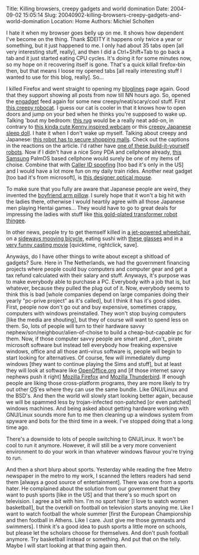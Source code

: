 Title: Killing browsers, creepy gadgets and world domination
Date: 2004-09-02 15:05:14
Slug: 20040902-killing-browsers-creepy-gadgets-and-world-domination
Location: Home
Authors: Michiel Scholten

<p>I hate it when my browser goes belly up on me. It shows how dependent I've become on the thing. Thank $DEITY it happens only twice a year or something, but it just happened to me. I only had about 35 tabs open [all very interesting stuff, really], and then I did a Ctrl+Shift+Tab to go back a tab and it just started eating CPU cycles. It's doing it for some minutes now, so my hope on it recovering itself is gone. That's a quick killall firefox-bin then, but that means I loose my opened tabs [all really interesting stuff I wanted to use for this blog, really]. So...</p>

<p>I killed Firefox and went straight to opening my <a href="http://www.bloglines.com/">bloglines</a> page again. Good that they support showing all posts from now till NN hours ago. So, opened the <a href="http://www.engadget.com/">engadget</a> feed again for some new creepy/neat/scary/cool stuff. First <a href="http://www.engadget.com/entry/5574793157179014/">this creepy robocat</a>. I guess our cat is cooler in that it knows how to open doors and jump on your bed when he thinks you're supposed to wake up. Talking 'bout my bedroom: <a href="http://www.engadget.com/entry/6436666232365312/">this rug</a> would be a really neat add-on, in contrary to <a href="http://www.engadget.com/entry/3463704371424571/">this kinda cute Kenny inspired webcam</a> or this <a href="http://www.engadget.com/entry/2622953428663728/">creepy Japanese sleep doll</a>. I hate it when I don't wake up myself. Talking about creepy and Japanese: <a href="http://www.engadget.com/entry/8817137592524569/">this robot has to secure shopping malls</a>. Check out the captions in the reactions on the article. I'd rather have <a href="http://www.engadget.com/entry/0894670691389870/">one of these build-it-yourself robots</a>. Now if I didn't have a nice Sony PDA and cellphone already, <a href="http://www.engadget.com/entry/3114445122366423/">this Samsung</a> PalmOS based cellphone would surely be one of my items of choise. Combine that with <a href="http://www.engadget.com/entry/7302177097575165/">Caller ID spoofing</a> [too bad it's only in the US] and I would have a lot more fun on my daily train rides. Another neat gadget [too bad it's from microsoft], is <a href="http://www.engadget.com/entry/3868766997708411/">this designer optical mouse</a>.</p>

<p>To make sure that you fully are aware that Japanese people are weird, they invented the <a href="http://www.engadget.com/entry/1365040959537038/">boyfriend arm pillow</a>. I surely hope that it won't a big hit with the ladies there, otherwise I would heartily agree with all those Japanese men playing Hentai games... They would have to go to great deals for impressing the ladies with stuff like <a href="http://www.engadget.com/entry/7829473261537815/">this gold-plated transformer robot thingee</a>.</p>

<p>In other news, people try to get themself killed in <a href="http://www.engadget.com/entry/3487363383872473/">a jet-powered wheelchair</a>, on a <a href="http://www.engadget.com/entry/7931595493861250/">sideways mooving bicycle</a>, eating sushi with <a href="http://www.engadget.com/entry/4733952417440485/">these glasses</a> and in a <a href="http://www.hedkace.org/cool_random_stuff/castin.mov">very funny casting movie</a> [quicktime, rightclick, save].</p>

<p>Anyways, do I have other things to write about except a shitload of gadgets? Sure. Here in The Netherlands, we had the government financing projects where people could buy computers and computer gear and get a tax refund calculated with their salary and stuff. Anyways, it's purpose was to make everybody able to purchase a PC. Everybody with a job that is, but whatever, because they pulled the plug out of it. Now, everybody seems to think this is bad [whole companies depend on large companies doing their yearly "pc-prive project" as it's called], but I think it has it's good sides. First, people now don't go out and buy expensive, sometimes crappy, computers with windows preinstalled. They won't stop buying computers [like the media are shouting], but they of course will want to spend less on them. So, lots of people will turn to their hardware savvy nephew/son/neighbour/alien-of-choise to build a cheap-but-capable pc for them. Now, if those computer savvy people are smart and _don't_ pirate microsoft software but instead tell everybody how freaking expensive windows, office and all those anti-virus software is, people will begin to start looking for alternatives. Of course, few will immediately dump windows [they want to continue playing the Sims and stuff], but at least they will look at software like <a href="http://www.openoffice.org">OpenOffice.org</a> and [if those internet savvy nephews push it right] <a href="http://www.mozilla.org/products/firefox/">Mozilla Firefox</a> and <a href="http://www.mozilla.org/products/thunderbird/">Mozilla Thunderbird</a>. If enough people are liking those cross-platform programs, they are more likely to try out other <acronym title="Operating System">OS</acronym>'es where they can use the same bundle. Like GNU/Linux and the BSD's. And then the world will slowly start looking better again, because we will be spammed less by trojan-infected non-patched [or even patched] windows machines. And being asked about getting hardware working with GNU/Linux sounds more fun to me then cleaning up a windows system from spyware and bots for the third time in a week. I've stopped doing that a long time ago.</p>
<p>There's a downside to lots of people switching to GNU/Linux. It won't be cool to run it anymore. However, it will still be a very more convenient environment to do your work in than whatever windows flavour you're trying to run.</p>

<p>And then a short blurp about sports. Yesterday while reading the free Metro newspaper in the metro to my work, I scanned the letters readers had send them [always a good source of entertainment]. There was one from a sports hater. He complained about the solution from our government that they want to push sports [like in the US] and that there's so much sport on television. I agree a bit with him. I'm no sport hater [I love to watch women basketball], but the overkill on football on television starts anoying me. Like I want to watch football the whole summer [first the European Championship and then football in Athens. Like I care. Just give me those gymnasts and swimmers]. I think it's a good idea to push sports a little more on schools, but please let the scholars choose for themselves. And don't push football anymore. Try basketball instead or something. And put that on the telly. Maybe I will start looking at that thing again then.</p>
